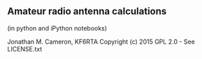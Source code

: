 Amateur radio antenna calculations 
----------------------------------

(in python and iPython notebooks)

   Jonathan M. Cameron, KF6RTA
   Copyright (c) 2015
   GPL 2.0 - See LICENSE.txt

